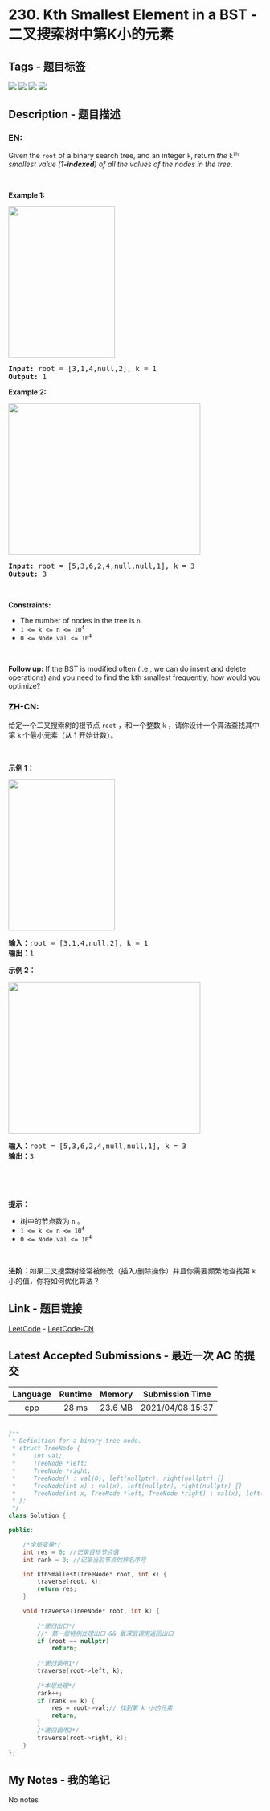 
# 230. Kth Smallest Element in a BST - 二叉搜索树中第K小的元素

## Tags - 题目标签

 <img src="https://img.shields.io/badge/Tree-树-blue.svg">   <img src="https://img.shields.io/badge/Depth-First Search-深度优先搜索-blue.svg">   <img src="https://img.shields.io/badge/Binary Search Tree-二叉搜索树-blue.svg">   <img src="https://img.shields.io/badge/Binary Tree-二叉树-blue.svg">  


## Description - 题目描述

### EN:
<p>Given the <code>root</code> of a binary search tree, and an integer <code>k</code>, return <em>the</em> <code>k<sup>th</sup></code> <em>smallest value (<strong>1-indexed</strong>) of all the values of the nodes in the tree</em>.</p>

<p>&nbsp;</p>
<p><strong>Example 1:</strong></p>
<img alt="" src="https://assets.leetcode.com/uploads/2021/01/28/kthtree1.jpg" style="width: 212px; height: 301px;" />
<pre>
<strong>Input:</strong> root = [3,1,4,null,2], k = 1
<strong>Output:</strong> 1
</pre>

<p><strong>Example 2:</strong></p>
<img alt="" src="https://assets.leetcode.com/uploads/2021/01/28/kthtree2.jpg" style="width: 382px; height: 302px;" />
<pre>
<strong>Input:</strong> root = [5,3,6,2,4,null,null,1], k = 3
<strong>Output:</strong> 3
</pre>

<p>&nbsp;</p>
<p><strong>Constraints:</strong></p>

<ul>
	<li>The number of nodes in the tree is <code>n</code>.</li>
	<li><code>1 &lt;= k &lt;= n &lt;= 10<sup>4</sup></code></li>
	<li><code>0 &lt;= Node.val &lt;= 10<sup>4</sup></code></li>
</ul>

<p>&nbsp;</p>
<p><strong>Follow up:</strong> If the BST is modified often (i.e., we can do insert and delete operations) and you need to find the kth smallest frequently, how would you optimize?</p>


### ZH-CN:
<p>给定一个二叉搜索树的根节点 <code>root</code> ，和一个整数 <code>k</code> ，请你设计一个算法查找其中第 <code>k</code><strong> </strong>个最小元素（从 1 开始计数）。</p>

<p> </p>

<p><strong>示例 1：</strong></p>
<img alt="" src="https://assets.leetcode.com/uploads/2021/01/28/kthtree1.jpg" style="width: 212px; height: 301px;" />
<pre>
<strong>输入：</strong>root = [3,1,4,null,2], k = 1
<strong>输出：</strong>1
</pre>

<p><strong>示例 2：</strong></p>
<img alt="" src="https://assets.leetcode.com/uploads/2021/01/28/kthtree2.jpg" style="width: 382px; height: 302px;" />
<pre>
<strong>输入：</strong>root = [5,3,6,2,4,null,null,1], k = 3
<strong>输出：</strong>3
</pre>

<p> </p>

<p> </p>

<p><strong>提示：</strong></p>

<ul>
	<li>树中的节点数为 <code>n</code> 。</li>
	<li><code>1 <= k <= n <= 10<sup>4</sup></code></li>
	<li><code>0 <= Node.val <= 10<sup>4</sup></code></li>
</ul>

<p> </p>

<p><strong>进阶：</strong>如果二叉搜索树经常被修改（插入/删除操作）并且你需要频繁地查找第 <code>k</code> 小的值，你将如何优化算法？</p>



## Link - 题目链接

[LeetCode](https://leetcode.com/problems/kth-smallest-element-in-a-bst/description/)  -  [LeetCode-CN](https://leetcode-cn.com/problems/kth-smallest-element-in-a-bst/description/)
## Latest Accepted Submissions - 最近一次 AC 的提交


| Language | Runtime | Memory | Submission Time |
|:---:|:---:|:---:|:---:|
| cpp  | 28 ms | 23.6 MB | 2021/04/08 15:37 |

```cpp

/**
 * Definition for a binary tree node.
 * struct TreeNode {
 *     int val;
 *     TreeNode *left;
 *     TreeNode *right;
 *     TreeNode() : val(0), left(nullptr), right(nullptr) {}
 *     TreeNode(int x) : val(x), left(nullptr), right(nullptr) {}
 *     TreeNode(int x, TreeNode *left, TreeNode *right) : val(x), left(left), right(right) {}
 * };
 */
class Solution {

public:

    /*全局变量*/
    int res = 0; //记录目标节点值
    int rank = 0; //记录当前节点的排名序号

    int kthSmallest(TreeNode* root, int k) {
        traverse(root, k);
        return res;
    }

    void traverse(TreeNode* root, int k) {
        
        /*递归出口*/
        //* 第一层特例处理出口 && 最深层调用返回出口
        if (root == nullptr) 
            return;
        
        /*递归调用1*/
        traverse(root->left, k);
        
        /*本层处理*/
        rank++;
        if (rank == k) {
            res = root->val;// 找到第 k 小的元素
            return;
        }
        /*递归调用2*/
        traverse(root->right, k);
    }
};

```
## My Notes - 我的笔记


No notes

